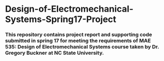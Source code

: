 # Design-of-Electromechanical-Systems-Spring17-Project
### This repository contains project report and supporting code submitted in spring 17 for meeting the requirements of MAE 535: Design of Electromechanical Systems course taken by Dr. Gregory Buckner at NC State University.
